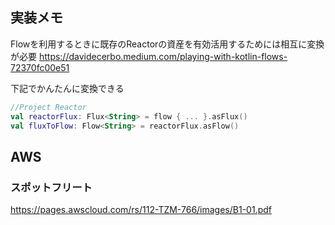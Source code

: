 ## 実装メモ
Flowを利用するときに既存のReactorの資産を有効活用するためには相互に変換が必要
https://davidecerbo.medium.com/playing-with-kotlin-flows-72370fc00e51

下記でかんたんに変換できる
```kotlin
//Project Reactor
val reactorFlux: Flux<String> = flow { ... }.asFlux()
val fluxToFlow: Flow<String> = reactorFlux.asFlow()
```

## AWS 
### スポットフリート
https://pages.awscloud.com/rs/112-TZM-766/images/B1-01.pdf